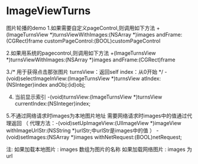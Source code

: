 # ImageViewTurns
图片轮播的demo
1.如果需要自定义pageControl,则调用如下方法
+(ImageTurnsView *)turnsViewWithImages:(NSArray *)images andFrame:(CGRect)frame customPageControl:(BOOL)customPageControl

2.如果用系统的pagecontrol,则调用如下方法
+(ImageTurnsView *)turnsViewWithImages:(NSArray *)images andFrame:(CGRect)frame

3./*
 用于获得点击那张图片
 turnsView：返回self
 index：从0开始
 */
-(void)selectImageInView:(ImageTurnsView *)turnsView atIndex:(NSInteger)index andObj:(id)obj;

4. 当前显示索引
-(void)turnsView:(ImageTurnsView *)turnsView currentIndex:(NSInteger)index;

5.不通过网络请求时images为本地图片地址 需要网络请求时images中的值通过代理返回
 （ 代理方法：-(void)setUpImageView:(UIImageView *)imageView withImageUrlStr:(NSString *)urlStr;中urlStr是images中的值 ）
-(void)setImages:(NSArray *)images withNetRequest:(BOOL)netRequest;


注: 
如果加载本地图片 : images 数组为图片的名称
如果加载网络图片 : images 为url
